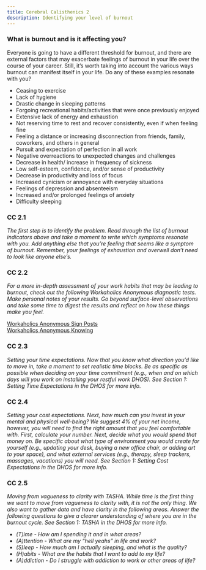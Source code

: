 ```yaml
---
title: Cerebral Calisthenics 2
description: Identifying your level of burnout
---
```


### What is burnout and is it affecting you? 

Everyone is going to have a different threshold for burnout, and there are external factors that may exacerbate feelings of burnout in your life over the course of your career. Still, it’s worth taking into account the various ways burnout can manifest itself in your life. Do any of these examples resonate with you? 

* Ceasing to exercise 
* Lack of hygiene 
* Drastic change in sleeping patterns 
* Forgoing recreational habits/activities that were once previously enjoyed  
* Extensive lack of energy and exhaustion 
* Not reserving time to rest and recover consistently, even if when feeling fine 
* Feeling a distance or increasing disconnection from friends, family, coworkers, and others in general
* Pursuit and expectation of perfection in all work 
* Negative overreactions to unexpected changes and challenges 
* Decrease in health/ increase in frequency of sickness 
* Low self-esteem, confidence, and/or sense of productivity 
* Decrease in productivity and loss of focus 
* Increased cynicism or annoyance with everyday situations 
* Feelings of depression and absenteeism 
* Increased and/or prolonged feelings of anxiety 
* Difficulty sleeping 


### CC 2.1
<em>The first step is to identify the problem. Read through the list of burnout indicators above and take a moment to write which symptoms resonate with you. Add anything else that you’re feeling that seems like a symptom of burnout. Remember, your feelings of exhaustion and overwell don’t need to look like anyone else’s.</em>

### CC 2.2
<em>For a more in-depth assessment of your work habits that may be leading to burnout, check out the following Workaholics Anonymous diagnostic tests. Make personal notes of your results. Go beyond surface-level observations and take some time to digest the results and reflect on how these things make you feel.</em>

[Workaholics Anonymous Sign Posts](https://workaholics-anonymous.org/pdf_files/signposts.pdf)  
[Workaholics Anonymous Knowing](http://www.workaholics-anonymous.org/pdf_files/knowing.pdf)

### CC 2.3
<em>Setting your time expectations. Now that you know what direction you’d like to move in, take a moment to set realistic time blocks. Be as specific as possible when deciding on your time commitment (e.g., when and on which days will you work on installing your restful work DHOS).  See Section 1: Setting Time Expectations in the DHOS for more info.</em>

### CC 2.4
<em>Setting your cost expectations. Next, how much can you invest in your mental and physical well-being? We suggest 4% of your net income, however, you will need to find the right amount that you feel comfortable with. First, calculate your number. Next, decide what you would spend that money on. Be specific about what type of environment you would create for yourself (e.g., updating your desk, buying a new office chair, or adding art to your space), and what external services (e.g., therapy, sleep trackers, massages, vacations) you will need. See Section 1: Setting Cost Expectations in the DHOS for more info.</em>

### CC 2.5
<em>Moving from vagueness to clarity with TASHA. While time is the first thing we want to move from vagueness to clarity with, it is not the only thing. We also want to gather data and have clarity in the following areas. Answer the following questions to give a clearer understanding of where you are in the burnout cycle.  See Section 1: TASHA in the DHOS for more info. 

* (T)ime - How am I spending it and in what areas? 
* (A)ttention - What are my “hell yeahs” in life and work? 
* (S)leep - How much am I actually sleeping, and what is the quality? 
* (H)abits - What are the habits that I want to add to my life? 
* (A)ddiction - Do I struggle with addiction to work or other areas of life? 
</em>